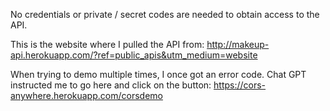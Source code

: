 No credentials or private / secret codes are needed to obtain access to the API. 

This is the website where I pulled the API from: http://makeup-api.herokuapp.com/?ref=public_apis&utm_medium=website

When trying to demo multiple times, I once got an error code. Chat GPT instructed me to go here and click on the button: https://cors-anywhere.herokuapp.com/corsdemo
